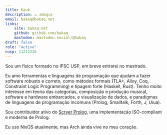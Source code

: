 ```yaml
---
title: Kauê
description: ඞ amogus
email: bakaq@bakaq.net
links:
    site: bakaq.net
    github: github.com/bakaq
    mastodon: mastodon.social/@bakaq
draft: false
role: "active"
nusp: 11212226
---
```


Sou um físico formado no IFSC USP, em breve entrarei no mestrado.

Eu amo ferramentas e linguagens de programação que ajudam a fazer software robusto e correto, como
métodos formais (TLA+, Alloy, Coq, Constraint Logic Programming) e tipagem forte (Haskell, Rust).
Tenho muito interesse em teoria das categorias, composição e produção musical, software e hardware
embarcados, e visualização de dados, e paradigmas de linguagens de programação incomuns (Prolog,
Smalltalk, Forth, J, Uiua).

Sou contribuidor ativo do [Scryer Prolog](https://scryer.pl), uma implementação ISO-compliant e
moderna de Prolog.

Eu uso NixOS atualmente, mas Arch ainda vive no meu coração.
